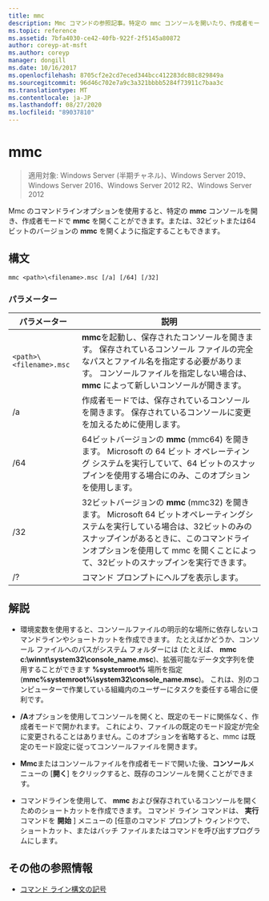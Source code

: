 ```yaml
---
title: mmc
description: Mmc コマンドの参照記事。特定の mmc コンソールを開いたり、作成者モードで mmc を開いたり、32ビットまたは64ビットバージョンの mmc を開くように指定したりできます。
ms.topic: reference
ms.assetid: 7bfa4030-ce42-40fb-922f-2f5145a80872
author: coreyp-at-msft
ms.author: coreyp
manager: dongill
ms.date: 10/16/2017
ms.openlocfilehash: 8705cf2e2cd7eced344bcc412283dc88c829849a
ms.sourcegitcommit: 96d46c702e7a9c3a321bbbb5284f73911c7baa3c
ms.translationtype: MT
ms.contentlocale: ja-JP
ms.lasthandoff: 08/27/2020
ms.locfileid: "89037810"
---
```

# <a name="mmc"></a>mmc

> 適用対象: Windows Server (半期チャネル)、Windows Server 2019、Windows Server 2016、Windows Server 2012 R2、Windows Server 2012

Mmc のコマンドラインオプションを使用すると、特定の **mmc** コンソールを開き、作成者モードで **mmc** を開くことができます。または、32ビットまたは64ビットのバージョンの **mmc** を開くように指定することもできます。

## <a name="syntax"></a>構文

```
mmc <path>\<filename>.msc [/a] [/64] [/32]
```

### <a name="parameters"></a>パラメーター

| パラメーター | 説明 |
| --------- | ----------- |
| `<path>\<filename>.msc` | **mmc**を起動し、保存されたコンソールを開きます。 保存されているコンソール ファイルの完全なパスとファイル名を指定する必要があります。 コンソールファイルを指定しない場合は、 **mmc** によって新しいコンソールが開きます。 |
| /a | 作成者モードでは、保存されているコンソールを開きます。  保存されているコンソールに変更を加えるために使用します。 |
| /64 | 64ビットバージョンの **mmc** (mmc64) を開きます。 Microsoft の 64 ビット オペレーティング システムを実行していて、64 ビットのスナップインを使用する場合にのみ、このオプションを使用します。 |
| /32 | 32ビットバージョンの **mmc** (mmc32) を開きます。 Microsoft 64 ビットオペレーティングシステムを実行している場合は、32ビットのみのスナップインがあるときに、このコマンドラインオプションを使用して mmc を開くことによって、32ビットのスナップインを実行できます。 |
| /? | コマンド プロンプトにヘルプを表示します。 |

## <a name="remarks"></a>解説

- 環境変数を使用すると、コンソールファイルの明示的な場所に依存しないコマンドラインやショートカットを作成できます。 たとえばかどうか、コンソール ファイルへのパスがシステム フォルダーには (たとえば、 **mmc c:\winnt\system32\console_name.msc**)、拡張可能なデータ文字列を使用することができます **%systemroot%** 場所を指定 (**mmc%systemroot%\system32\console_name.msc**)。 これは、別のコンピューターで作業している組織内のユーザーにタスクを委任する場合に便利です。

- **/A**オプションを使用してコンソールを開くと、既定のモードに関係なく、作成者モードで開かれます。 これにより、ファイルの既定のモード設定が完全に変更されることはありません。このオプションを省略すると、mmc は既定のモード設定に従ってコンソールファイルを開きます。

- **Mmc**またはコンソールファイルを作成者モードで開いた後、**コンソール**メニューの [**開く**] をクリックすると、既存のコンソールを開くことができます。

- コマンドラインを使用して、 **mmc** および保存されているコンソールを開くためのショートカットを作成できます。 コマンド ライン コマンドは、 **実行** コマンドを **開始** ] メニューの [任意のコマンド プロンプト ウィンドウで、ショートカット、またはバッチ ファイルまたはコマンドを呼び出すプログラムにします。

## <a name="additional-references"></a>その他の参照情報

- [コマンド ライン構文の記号](command-line-syntax-key.md)
